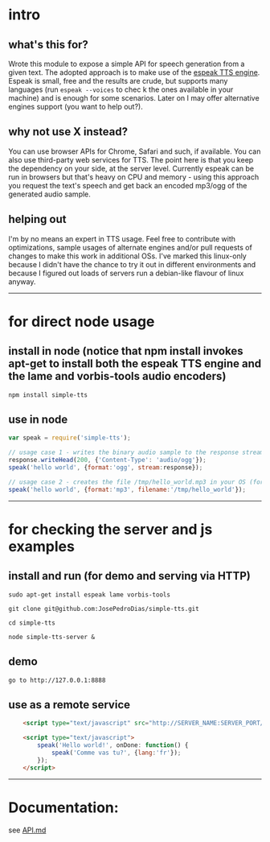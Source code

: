 # intro

## what's this for?

Wrote this module to expose a simple API for speech generation from a given text. The adopted approach is to make use of the [espeak TTS engine](http://espeak.sourceforge.net/). Espeak is small, free and the results are crude, but supports many languages (run `espeak --voices` to chec k the ones available in your machine) and is enough for some scenarios. Later on I may offer alternative engines support (you want to help out?).


## why not use X instead?

You can use browser APIs for Chrome, Safari and such, if available. You can also use third-party web services for TTS. The point here is that you keep the dependency on your side, at the server level. Currently espeak can be run in browsers but that's heavy on CPU and memory - using this approach you request the text's speech and get back an encoded mp3/ogg of the generated audio sample.


## helping out

I'm by no means an expert in TTS usage. Feel free to contribute with optimizations, sample usages of alternate engines and/or pull requests of changes to make this work in additional OSs. I've marked this linux-only because I didn't have the chance to try it out in different environments and because I figured out loads of servers run a debian-like flavour of linux anyway.


----


# for direct node usage

## install in node (notice that npm install invokes apt-get to install both the espeak TTS engine and the lame and vorbis-tools audio encoders)

    npm install simple-tts


## use in node

```javascript
var speak = require('simple-tts');

// usage case 1 - writes the binary audio sample to the response stream (for returning it in an HTTP handler)
response.writeHead(200, {'Content-Type': 'audio/ogg'});
speak('hello world', {format:'ogg', stream:response});

// usage case 2 - creates the file /tmp/hello_world.mp3 in your OS (for caching or other purposes, the filename extension is automatically appended to the give filename)
speak('hello world', {format:'mp3', filename:'/tmp/hello_world'});
```


----


# for checking the server and js examples

## install and run (for demo and serving via HTTP)

    sudo apt-get install espeak lame vorbis-tools

    git clone git@github.com:JosePedroDias/simple-tts.git

    cd simple-tts

    node simple-tts-server &


## demo

    go to http://127.0.0.1:8888


## use as a remote service

```html
    <script type="text/javascript" src="http://SERVER_NAME:SERVER_PORT/js/simple-tts-client.js"></script>

    <script type="text/javascript">
        speak('Hello world!', onDone: function() {
            speak('Comme vas tu?', {lang:'fr'});
        });
    </script>
```


----


# Documentation:

see [API.md](https://github.com/JosePedroDias/simple-tts/blob/master/API.md)
